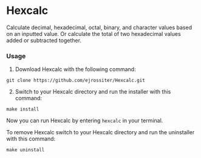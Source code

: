 # Hexcalc
Calculate decimal, hexadecimal, octal, binary, and character values based on an inputted value. Or calculate the total of two hexadecimal values added or subtracted together.
### Usage
1) Download Hexcalc with the following command:
```
git clone https://github.com/ejrossiter/Hexcalc.git
```
2) Switch to your Hexcalc directory and run the installer with this command:
```
make install
```

Now you can run Hexcalc by entering `hexcalc` in your terminal.


To remove Hexcalc switch to your Hexcalc directory and run the uninstaller with this command:
```
make uninstall
```
